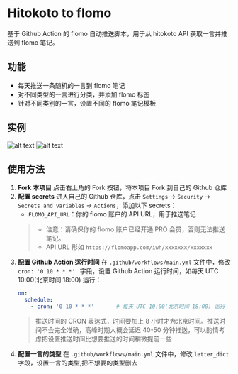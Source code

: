# Hitokoto to flomo 

基于 Github Action 的 flomo 自动推送脚本，用于从 hitokoto API 获取一言并推送到 flomo 笔记。

## 功能

- 每天推送一条随机的一言到 flomo 笔记
- 对不同类型的一言进行分类，并添加 flomo 标签
- 针对不同类别的一言，设置不同的 flomo 笔记模板

## 实例

![alt text](image-3.png)
![alt text](image-4.png)

## 使用方法

1. **Fork 本项目**
   点击右上角的 Fork 按钮，将本项目 Fork 到自己的 Github 仓库
2. **配置 secrets**
   进入自己的 Github 仓库，点击 `Settings` -> `Security` -> `Secrets and variables` -> `Actions`，添加以下 secrets：
   - `FLOMO_API_URL`：你的 flomo 账户的 API URL，用于推送笔记
   > - 注意：请确保你的 flomo 账户已经开通 PRO 会员，否则无法推送笔记。
   > - API URL 形如 `https://flomoapp.com/iwh/xxxxxxx/xxxxxxx`
3. **配置 Github Action 运行时间**
   在 `.github/workflows/main.yml` 文件中，修改 `cron: '0 10 * * *' ` 字段，设置 Github Action 运行时间，如每天 UTC 10:00(北京时间 18:00) 运行：
   ```yaml
   on:
     schedule:
       - cron: '0 10 * * *'       # 每天 UTC 10:00(北京时间 18:00) 运行
   ```
   > 推送时间的 CRON 表达式，时间要加上 8 小时才为北京时间。推送时间不会完全准确，高峰时期大概会延迟 40-50 分钟推送，可以酌情考虑把设置推送时间比想要推送的时间稍微提前一些
4. **配置一言的类型**
   在 `.github/workflows/main.yml` 文件中，修改 `letter_dict` 字段，设置一言的类型,把不想要的类型删去
